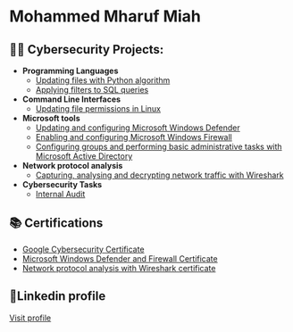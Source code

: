 <h1>Mohammed Mharuf Miah

<h2>👨‍💻 Cybersecurity Projects:</h2>

- <b>Programming Languages</b>
  - [Updating files with Python algorithm](https://github.com/mharuf/Updating-files-with-Python)
  - [Applying filters to SQL queries](https://github.com/mharuf/Applying-filters-to-SQL-queries)
- <b>Command Line Interfaces</b>
  - [Updating file permissions in Linux](https://github.com/mharuf/Updating-file-permissions-in-Linux)
- <b>Microsoft tools</b>
  - [Updating and configuring Microsoft Windows Defender](https://github.com/mharuf/Updating-and-configuring-Windows-Defender-Antivirus)
  - [Enabling and configuring Microsoft Windows Firewall](https://github.com/mharuf/Enabling-and-configuring-Windows-Firewall)
  - [Configuring groups and performing basic administrative tasks with Microsoft Active Directory](https://github.com/mharuf/Completing-tasks-with-Microsoft-Active-Directory)
- <b>Network protocol analysis</b>
  - [Capturing, analysing and decrypting network traffic with Wireshark](https://github.com/mharuf/Capturing-and-analysing-network-traffic-with-Wireshark)
- <b>Cybersecurity Tasks</b>
  - [Internal Audit](https://github.com/mharuf/Internal-audit)

<h2>📚 Certifications</h2>

 - [Google Cybersecurity Certificate](https://github.com/mharuf/Google-Certificate)
 - [Microsoft Windows Defender and Firewall Certificate](https://github.com/mharuf/Microsoft-Windows-Defender-and-Firewall-Certificate)
 - [Network protocol analysis with Wireshark certificate](https://github.com/mharuf/Network-protocol-analysis-with-Wireshark-certificate)

<h2>🔗Linkedin profile</h2>

[Visit profile](https://www.linkedin.com/in/mohammed-mharuf-miah/)
